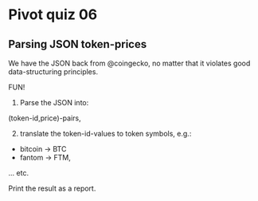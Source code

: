 # Pivot quiz 06

## Parsing JSON token-prices

We have the JSON back from @coingecko, no matter that it violates good 
data-structuring principles.

FUN!

1. Parse the JSON into:

(token-id,price)-pairs,

2. translate the token-id-values to token symbols, e.g.: 

* bitcoin -> BTC
* fantom -> FTM,

... etc.

Print the result as a report.
